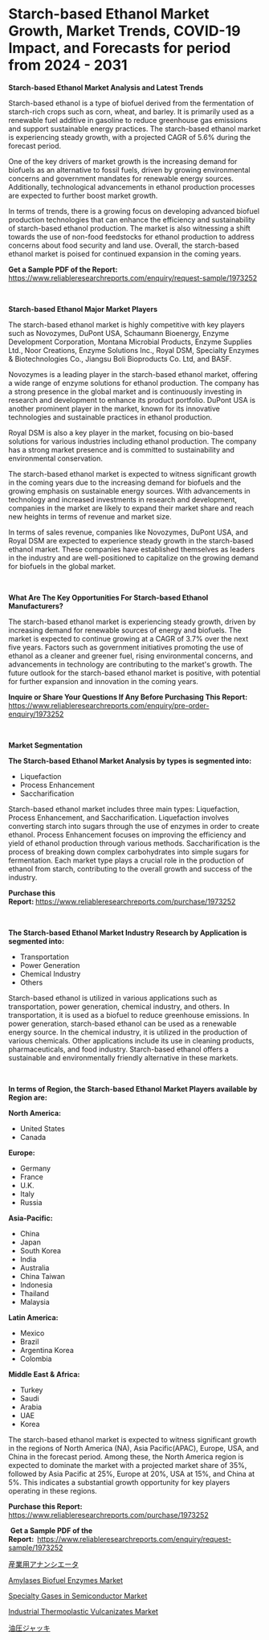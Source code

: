 <p><h1>Starch-based Ethanol Market Growth, Market Trends, COVID-19 Impact, and Forecasts for period from 2024 - 2031</h1></p><p><strong>Starch-based Ethanol Market Analysis and Latest Trends</strong></p>
<p><p>Starch-based ethanol is a type of biofuel derived from the fermentation of starch-rich crops such as corn, wheat, and barley. It is primarily used as a renewable fuel additive in gasoline to reduce greenhouse gas emissions and support sustainable energy practices. The starch-based ethanol market is experiencing steady growth, with a projected CAGR of 5.6% during the forecast period. </p><p>One of the key drivers of market growth is the increasing demand for biofuels as an alternative to fossil fuels, driven by growing environmental concerns and government mandates for renewable energy sources. Additionally, technological advancements in ethanol production processes are expected to further boost market growth. </p><p>In terms of trends, there is a growing focus on developing advanced biofuel production technologies that can enhance the efficiency and sustainability of starch-based ethanol production. The market is also witnessing a shift towards the use of non-food feedstocks for ethanol production to address concerns about food security and land use. Overall, the starch-based ethanol market is poised for continued expansion in the coming years.</p></p>
<p><strong>Get a Sample PDF of the Report:&nbsp;</strong> <a href="https://www.reliableresearchreports.com/enquiry/request-sample/1973252">https://www.reliableresearchreports.com/enquiry/request-sample/1973252</a></p>
<p>&nbsp;</p>
<p><strong>Starch-based Ethanol Major Market Players</strong></p>
<p><p>The starch-based ethanol market is highly competitive with key players such as Novozymes, DuPont USA, Schaumann Bioenergy, Enzyme Development Corporation, Montana Microbial Products, Enzyme Supplies Ltd., Noor Creations, Enzyme Solutions Inc., Royal DSM, Specialty Enzymes & Biotechnologies Co., Jiangsu Boli Bioproducts Co. Ltd, and BASF.</p><p>Novozymes is a leading player in the starch-based ethanol market, offering a wide range of enzyme solutions for ethanol production. The company has a strong presence in the global market and is continuously investing in research and development to enhance its product portfolio. DuPont USA is another prominent player in the market, known for its innovative technologies and sustainable practices in ethanol production.</p><p>Royal DSM is also a key player in the market, focusing on bio-based solutions for various industries including ethanol production. The company has a strong market presence and is committed to sustainability and environmental conservation.</p><p>The starch-based ethanol market is expected to witness significant growth in the coming years due to the increasing demand for biofuels and the growing emphasis on sustainable energy sources. With advancements in technology and increased investments in research and development, companies in the market are likely to expand their market share and reach new heights in terms of revenue and market size.</p><p>In terms of sales revenue, companies like Novozymes, DuPont USA, and Royal DSM are expected to experience steady growth in the starch-based ethanol market. These companies have established themselves as leaders in the industry and are well-positioned to capitalize on the growing demand for biofuels in the global market.</p></p>
<p>&nbsp;</p>
<p><strong>What Are The Key Opportunities For Starch-based Ethanol Manufacturers?</strong></p>
<p><p>The starch-based ethanol market is experiencing steady growth, driven by increasing demand for renewable sources of energy and biofuels. The market is expected to continue growing at a CAGR of 3.7% over the next five years. Factors such as government initiatives promoting the use of ethanol as a cleaner and greener fuel, rising environmental concerns, and advancements in technology are contributing to the market's growth. The future outlook for the starch-based ethanol market is positive, with potential for further expansion and innovation in the coming years.</p></p>
<p><strong>Inquire or Share Your Questions If Any Before Purchasing This Report:</strong> <a href="https://www.reliableresearchreports.com/enquiry/pre-order-enquiry/1973252">https://www.reliableresearchreports.com/enquiry/pre-order-enquiry/1973252</a></p>
<p>&nbsp;</p>
<p><strong>Market Segmentation</strong></p>
<p><strong>The Starch-based Ethanol Market Analysis by types is segmented into:</strong></p>
<p><ul><li>Liquefaction</li><li>Process Enhancement</li><li>Saccharification</li></ul></p>
<p><p>Starch-based ethanol market includes three main types: Liquefaction, Process Enhancement, and Saccharification. Liquefaction involves converting starch into sugars through the use of enzymes in order to create ethanol. Process Enhancement focuses on improving the efficiency and yield of ethanol production through various methods. Saccharification is the process of breaking down complex carbohydrates into simple sugars for fermentation. Each market type plays a crucial role in the production of ethanol from starch, contributing to the overall growth and success of the industry.</p></p>
<p><strong>Purchase this Report:&nbsp;</strong><a href="https://www.reliableresearchreports.com/purchase/1973252">https://www.reliableresearchreports.com/purchase/1973252</a></p>
<p>&nbsp;</p>
<p><strong>The Starch-based Ethanol Market Industry Research by Application is segmented into:</strong></p>
<p><ul><li>Transportation</li><li>Power Generation</li><li>Chemical Industry</li><li>Others</li></ul></p>
<p><p>Starch-based ethanol is utilized in various applications such as transportation, power generation, chemical industry, and others. In transportation, it is used as a biofuel to reduce greenhouse emissions. In power generation, starch-based ethanol can be used as a renewable energy source. In the chemical industry, it is utilized in the production of various chemicals. Other applications include its use in cleaning products, pharmaceuticals, and food industry. Starch-based ethanol offers a sustainable and environmentally friendly alternative in these markets.</p></p>
<p>&nbsp;</p>
<p><strong>In terms of Region, the Starch-based Ethanol Market Players available by Region are:</strong></p>
<p>
    <p> <strong> North America: </strong>
        <ul>
            <li>United States</li>
            <li>Canada</li>
        </ul>
        </p> 
    <p> <strong> Europe: </strong>
        <ul>
            <li>Germany</li>
            <li>France</li>
            <li>U.K.</li>
            <li>Italy</li>
            <li>Russia</li>
        </ul>
        </p> 
    <p> <strong> Asia-Pacific: </strong>
        <ul>
            <li>China</li>
            <li>Japan</li>
            <li>South Korea</li>
            <li>India</li>
            <li>Australia</li>
            <li>China Taiwan</li>
            <li>Indonesia</li>
            <li>Thailand</li>
            <li>Malaysia</li>
        </ul>
        </p> 
    <p> <strong> Latin America: </strong>
        <ul>
            <li>Mexico</li>
            <li>Brazil</li>
            <li>Argentina Korea</li>
            <li>Colombia</li>
        </ul>
        </p> 
    <p> <strong> Middle East & Africa: </strong>
        <ul>
            <li>Turkey</li>
            <li>Saudi</li>
            <li>Arabia</li>
            <li>UAE</li>
            <li>Korea</li>
        </ul>
    </p>
    </p>
<p><p>The starch-based ethanol market is expected to witness significant growth in the regions of North America (NA), Asia Pacific(APAC), Europe, USA, and China in the forecast period. Among these, the North America region is expected to dominate the market with a projected market share of 35%, followed by Asia Pacific at 25%, Europe at 20%, USA at 15%, and China at 5%. This indicates a substantial growth opportunity for key players operating in these regions.</p></p>
<p><strong>Purchase this Report: </strong><a href="https://www.reliableresearchreports.com/purchase/1973252">https://www.reliableresearchreports.com/purchase/1973252</a></p>
<p>&nbsp;<strong>Get a Sample PDF of the Report:&nbsp;&nbsp;</strong><a href="https://www.reliableresearchreports.com/enquiry/request-sample/1973252">https://www.reliableresearchreports.com/enquiry/request-sample/1973252</a></p>
<p><strong></strong></p>
<p><p><a href="https://github.com/vtbvgl20191192/Market-Research-Report-List-1/blob/main/57738052325.md">産業用アナンシエータ</a></p><p><a href="https://github.com/mbisetmhermsr/Market-Research-Report-List-1/blob/main/amylases-biofuel-enzymes-market.md">Amylases Biofuel Enzymes Market</a></p><p><a href="https://issuu.com/reportprime-2/docs/specialty-gases-in-semiconductor-market-size-2030.">Specialty Gases in Semiconductor Market</a></p><p><a href="https://github.com/zjyglelu/Market-Research-Report-List-1/blob/main/industrial-thermoplastic-vulcanizates-market.md">Industrial Thermoplastic Vulcanizates Market</a></p><p><a href="https://github.com/avwofrml53535/Market-Research-Report-List-1/blob/main/40333192324.md">油圧ジャッキ</a></p></p>